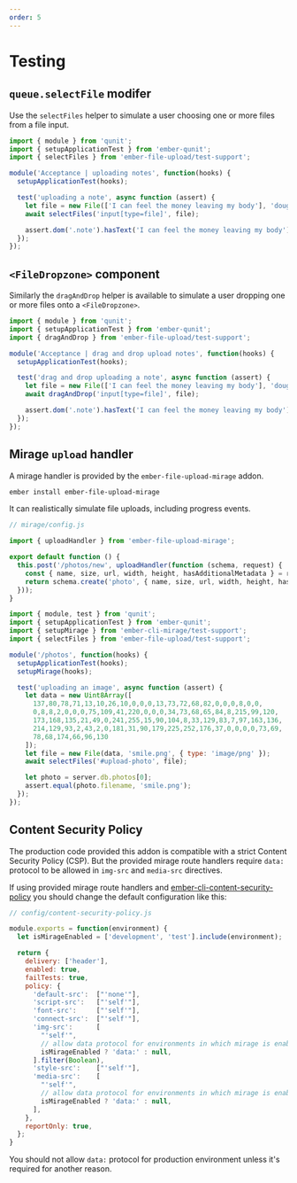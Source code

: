 ```yaml
---
order: 5
---
```



# Testing

## `queue.selectFile` modifer

Use the `selectFiles` helper to simulate a user choosing one or more files from a file input.

```js
import { module } from 'qunit';
import { setupApplicationTest } from 'ember-qunit';
import { selectFiles } from 'ember-file-upload/test-support';

module('Acceptance | uploading notes', function(hooks) {
  setupApplicationTest(hooks);

  test('uploading a note', async function (assert) {
    let file = new File(['I can feel the money leaving my body'], 'douglas_coupland.txt', { type: 'text/plain' });
    await selectFiles('input[type=file]', file);

    assert.dom('.note').hasText('I can feel the money leaving my body');
  });
});
```

## `<FileDropzone>` component

Similarly the `dragAndDrop` helper is available to simulate a user dropping one or more files onto a `<FileDropzone>`.

```js
import { module } from 'qunit';
import { setupApplicationTest } from 'ember-qunit';
import { dragAndDrop } from 'ember-file-upload/test-support';

module('Acceptance | drag and drop upload notes', function(hooks) {
  setupApplicationTest(hooks);

  test('drag and drop uploading a note', async function (assert) {
    let file = new File(['I can feel the money leaving my body'], 'douglas_coupland.txt', { type: 'text/plain' });
    await dragAndDrop('input[type=file]', file);

    assert.dom('.note').hasText('I can feel the money leaving my body');
  });
});
```

## Mirage `upload` handler

A mirage handler is provided by the `ember-file-upload-mirage` addon.

```sh
ember install ember-file-upload-mirage
```

It can realistically simulate file uploads, including progress events.

```js
// mirage/config.js

import { uploadHandler } from 'ember-file-upload-mirage';

export default function () {
  this.post('/photos/new', uploadHandler(function (schema, request) {
    const { name, size, url, width, height, hasAdditionalMetadata } = request.requestBody.file;
    return schema.create('photo', { name, size, url, width, height, hasAdditionalMetadata, uploadedAt: new Date() });
  }));
}
```

```js
import { module, test } from 'qunit';
import { setupApplicationTest } from 'ember-qunit';
import { setupMirage } from 'ember-cli-mirage/test-support';
import { selectFiles } from 'ember-file-upload/test-support';

module('/photos', function(hooks) {
  setupApplicationTest(hooks);
  setupMirage(hooks);

  test('uploading an image', async function (assert) {
    let data = new Uint8Array([
      137,80,78,71,13,10,26,10,0,0,0,13,73,72,68,82,0,0,0,8,0,0,
      0,8,8,2,0,0,0,75,109,41,220,0,0,0,34,73,68,65,84,8,215,99,120,
      173,168,135,21,49,0,241,255,15,90,104,8,33,129,83,7,97,163,136,
      214,129,93,2,43,2,0,181,31,90,179,225,252,176,37,0,0,0,0,73,69,
      78,68,174,66,96,130
    ]);
    let file = new File(data, 'smile.png', { type: 'image/png' });
    await selectFiles('#upload-photo', file);

    let photo = server.db.photos[0];
    assert.equal(photo.filename, 'smile.png');
  });
});
```

## Content Security Policy

The production code provided this addon is compatible with a strict Content Security Policy (CSP). But the provided mirage route handlers require `data:` protocol to be allowed in `img-src` and `media-src` directives.

If using provided mirage route handlers and [ember-cli-content-security-policy](https://github.com/rwjblue/ember-cli-content-security-policy#ember-cli-content-security-policy) you should change the default configuration like this:

```js
// config/content-security-policy.js

module.exports = function(environment) {
  let isMirageEnabled = ['development', 'test'].include(environment);

  return {
    delivery: ['header'],
    enabled: true,
    failTests: true,
    policy: {
      'default-src':  ["'none'"],
      'script-src':   ["'self'"],
      'font-src':     ["'self'"],
      'connect-src':  ["'self'"],
      'img-src':      [
        "'self'",
        // allow data protocol for environments in which mirage is enabled
        isMirageEnabled ? 'data:' : null,
      ].filter(Boolean),
      'style-src':    ["'self'"],
      'media-src':    [
        "'self'",
        // allow data protocol for environments in which mirage is enabled
        isMirageEnabled ? 'data:' : null,
      ],
    },
    reportOnly: true,
  };
}
```

You should not allow `data:` protocol for production environment unless it's required for another reason.
